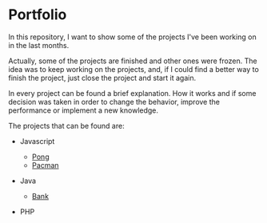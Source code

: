 # Portfolio

In this repository, I want to show some of the projects I've been working on in the last months.

Actually, some of the projects are finished and other ones were frozen. The idea was to keep working on the projects, and, if I could find a better way to finish the project, just close the project and start it again.

In every project can be found a brief explanation. How it works and if some decision was taken in order to change the behavior, improve the performance or implement a new knowledge.

The projects that can be found are:

* Javascript
  * [Pong](https://github.com/canyavall/Portfolio/tree/master/pong)
  * [Pacman](https://github.com/canyavall/Portfolio/tree/master/PacMan)

* Java
  * [Bank](https://github.com/canyavall/Portfolio/tree/master/Bank)

* PHP
